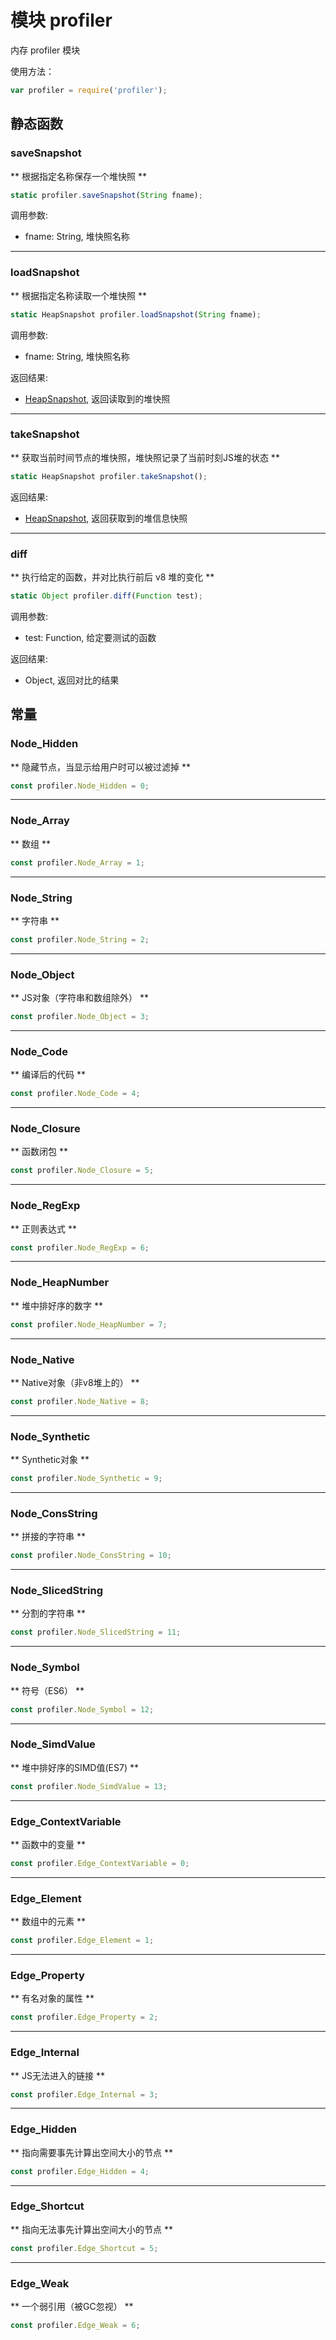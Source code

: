 # 模块 profiler
内存 profiler 模块

使用方法：
```JavaScript
var profiler = require('profiler');
```

## 静态函数
        
### saveSnapshot
** 根据指定名称保存一个堆快照 **
```JavaScript
static profiler.saveSnapshot(String fname);
```

调用参数:
* fname: String, 堆快照名称

--------------------------
### loadSnapshot
** 根据指定名称读取一个堆快照 **
```JavaScript
static HeapSnapshot profiler.loadSnapshot(String fname);
```

调用参数:
* fname: String, 堆快照名称

返回结果:
* [HeapSnapshot](../../object/ifs/HeapSnapshot.md), 返回读取到的堆快照

--------------------------
### takeSnapshot
** 获取当前时间节点的堆快照，堆快照记录了当前时刻JS堆的状态 **
```JavaScript
static HeapSnapshot profiler.takeSnapshot();
```

返回结果:
* [HeapSnapshot](../../object/ifs/HeapSnapshot.md), 返回获取到的堆信息快照

--------------------------
### diff
** 执行给定的函数，并对比执行前后 v8 堆的变化 **
```JavaScript
static Object profiler.diff(Function test);
```

调用参数:
* test: Function, 给定要测试的函数

返回结果:
* Object, 返回对比的结果

## 常量
        
### Node_Hidden
** 隐藏节点，当显示给用户时可以被过滤掉 **
```JavaScript
const profiler.Node_Hidden = 0;
```

--------------------------
### Node_Array
** 数组 **
```JavaScript
const profiler.Node_Array = 1;
```

--------------------------
### Node_String
** 字符串 **
```JavaScript
const profiler.Node_String = 2;
```

--------------------------
### Node_Object
** JS对象（字符串和数组除外） **
```JavaScript
const profiler.Node_Object = 3;
```

--------------------------
### Node_Code
** 编译后的代码 **
```JavaScript
const profiler.Node_Code = 4;
```

--------------------------
### Node_Closure
** 函数闭包 **
```JavaScript
const profiler.Node_Closure = 5;
```

--------------------------
### Node_RegExp
** 正则表达式 **
```JavaScript
const profiler.Node_RegExp = 6;
```

--------------------------
### Node_HeapNumber
** 堆中排好序的数字 **
```JavaScript
const profiler.Node_HeapNumber = 7;
```

--------------------------
### Node_Native
** Native对象（非v8堆上的） **
```JavaScript
const profiler.Node_Native = 8;
```

--------------------------
### Node_Synthetic
** Synthetic对象 **
```JavaScript
const profiler.Node_Synthetic = 9;
```

--------------------------
### Node_ConsString
** 拼接的字符串 **
```JavaScript
const profiler.Node_ConsString = 10;
```

--------------------------
### Node_SlicedString
** 分割的字符串 **
```JavaScript
const profiler.Node_SlicedString = 11;
```

--------------------------
### Node_Symbol
** 符号（ES6） **
```JavaScript
const profiler.Node_Symbol = 12;
```

--------------------------
### Node_SimdValue
** 堆中排好序的SIMD值(ES7) **
```JavaScript
const profiler.Node_SimdValue = 13;
```

--------------------------
### Edge_ContextVariable
** 函数中的变量 **
```JavaScript
const profiler.Edge_ContextVariable = 0;
```

--------------------------
### Edge_Element
** 数组中的元素 **
```JavaScript
const profiler.Edge_Element = 1;
```

--------------------------
### Edge_Property
** 有名对象的属性 **
```JavaScript
const profiler.Edge_Property = 2;
```

--------------------------
### Edge_Internal
** JS无法进入的链接 **
```JavaScript
const profiler.Edge_Internal = 3;
```

--------------------------
### Edge_Hidden
** 指向需要事先计算出空间大小的节点 **
```JavaScript
const profiler.Edge_Hidden = 4;
```

--------------------------
### Edge_Shortcut
** 指向无法事先计算出空间大小的节点 **
```JavaScript
const profiler.Edge_Shortcut = 5;
```

--------------------------
### Edge_Weak
** 一个弱引用（被GC忽视） **
```JavaScript
const profiler.Edge_Weak = 6;
```

